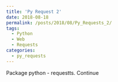 ```yaml
---
title: 'Py Request 2'
date: 2018-08-18
permalink: /posts/2018/08/Py_Requests_2/
tags:
  - Python
  - Web
  - Requests
categories:
  - py_requests
---
```


Package python - requestts. Continue